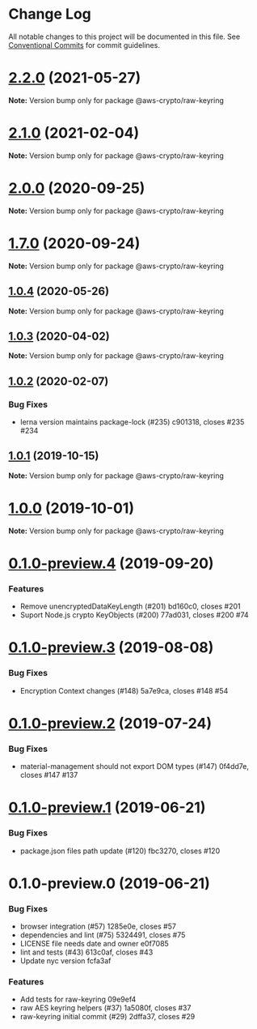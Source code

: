 # Change Log

All notable changes to this project will be documented in this file.
See [Conventional Commits](https://conventionalcommits.org) for commit guidelines.

# [2.2.0](https://github.com/aws/private-aws-encryption-sdk-javascript-staging/compare/@aws-crypto/raw-keyring@2.1.0...@aws-crypto/raw-keyring@2.2.0) (2021-05-27)

**Note:** Version bump only for package @aws-crypto/raw-keyring





# [2.1.0](https://github.com/aws/aws-encryption-sdk-javascript/compare/@aws-crypto/raw-keyring@2.0.0...@aws-crypto/raw-keyring@2.1.0) (2021-02-04)

**Note:** Version bump only for package @aws-crypto/raw-keyring





# [2.0.0](https://github.com/aws/private-aws-encryption-sdk-javascript-staging/compare/@aws-crypto/raw-keyring@1.7.0...@aws-crypto/raw-keyring@2.0.0) (2020-09-25)

**Note:** Version bump only for package @aws-crypto/raw-keyring





# [1.7.0](https://github.com/aws/private-aws-encryption-sdk-javascript-staging/compare/@aws-crypto/raw-keyring@1.0.4...@aws-crypto/raw-keyring@1.7.0) (2020-09-24)

**Note:** Version bump only for package @aws-crypto/raw-keyring





## [1.0.4](https://github.com/aws/aws-encryption-sdk-javascript/compare/@aws-crypto/raw-keyring@1.0.3...@aws-crypto/raw-keyring@1.0.4) (2020-05-26)

**Note:** Version bump only for package @aws-crypto/raw-keyring





## [1.0.3](https://github.com/aws/aws-encryption-sdk-javascript/compare/@aws-crypto/raw-keyring@1.0.2...@aws-crypto/raw-keyring@1.0.3) (2020-04-02)

**Note:** Version bump only for package @aws-crypto/raw-keyring





## [1.0.2](/compare/@aws-crypto/raw-keyring@1.0.1...@aws-crypto/raw-keyring@1.0.2) (2020-02-07)


### Bug Fixes

* lerna version maintains package-lock (#235) c901318, closes #235 #234





## [1.0.1](/compare/@aws-crypto/raw-keyring@1.0.0...@aws-crypto/raw-keyring@1.0.1) (2019-10-15)

**Note:** Version bump only for package @aws-crypto/raw-keyring





# [1.0.0](/compare/@aws-crypto/raw-keyring@0.1.0-preview.4...@aws-crypto/raw-keyring@1.0.0) (2019-10-01)

**Note:** Version bump only for package @aws-crypto/raw-keyring





# [0.1.0-preview.4](/compare/@aws-crypto/raw-keyring@0.1.0-preview.3...@aws-crypto/raw-keyring@0.1.0-preview.4) (2019-09-20)


### Features

* Remove unencryptedDataKeyLength (#201) bd160c0, closes #201
* Suport Node.js crypto KeyObjects (#200) 77ad031, closes #200 #74





# [0.1.0-preview.3](/compare/@aws-crypto/raw-keyring@0.1.0-preview.2...@aws-crypto/raw-keyring@0.1.0-preview.3) (2019-08-08)


### Bug Fixes

* Encryption Context changes (#148) 5a7e9ca, closes #148 #54





# [0.1.0-preview.2](/compare/@aws-crypto/raw-keyring@0.1.0-preview.1...@aws-crypto/raw-keyring@0.1.0-preview.2) (2019-07-24)


### Bug Fixes

* material-management should not export DOM types (#147) 0f4dd7e, closes #147 #137





# [0.1.0-preview.1](/compare/@aws-crypto/raw-keyring@0.1.0-preview.0...@aws-crypto/raw-keyring@0.1.0-preview.1) (2019-06-21)


### Bug Fixes

* package.json files path update (#120) fbc3270, closes #120





# 0.1.0-preview.0 (2019-06-21)


### Bug Fixes

* browser integration (#57) 1285e0e, closes #57
* dependencies and lint (#75) 5324491, closes #75
* LICENSE file needs date and owner e0f7085
* lint and tests (#43) 613c0af, closes #43
* Update nyc version fcfa3af


### Features

* Add tests for raw-keyring 09e9ef4
* raw AES keyring helpers (#37) 1a5080f, closes #37
* raw-keyring initial commit (#29) 2dffa37, closes #29
